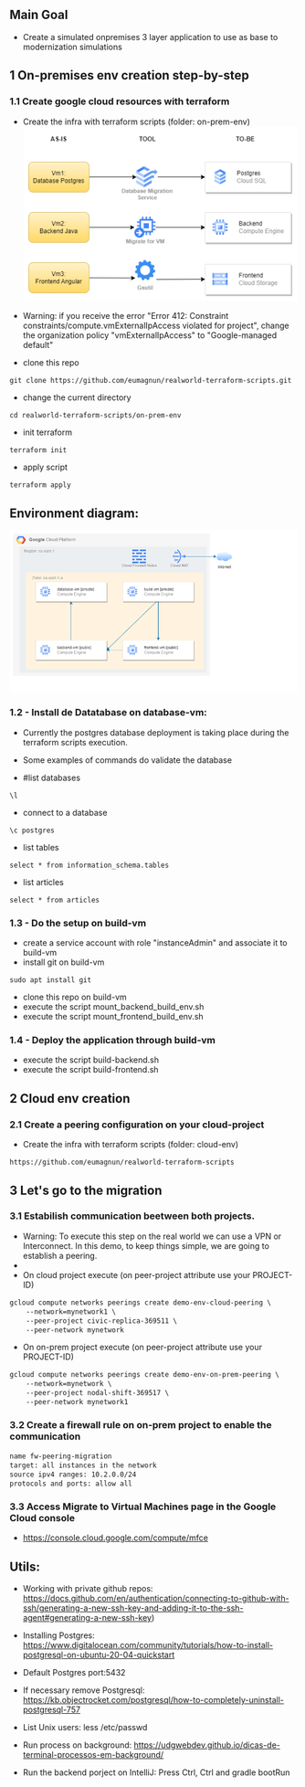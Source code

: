 ## Main Goal
* Create a simulated onpremises 3 layer application to use as base to modernization simulations


## 1 On-premises env creation step-by-step

### 1.1 Create google cloud resources with terraform
* Create the infra with terraform scripts (folder: on-prem-env)
![alt migration-demo-strategy](https://raw.githubusercontent.com/eumagnun/realworld-step-by-step/main/migration-demo-strategy.png)

* Warning: if you receive the error  "Error 412: Constraint constraints/compute.vmExternalIpAccess violated for project", change the organization policy "vmExternalIpAccess" to "Google-managed default"


* clone this repo
````
git clone https://github.com/eumagnun/realworld-terraform-scripts.git
````

* change the current directory
````
cd realworld-terraform-scripts/on-prem-env
````

* init terraform
````
terraform init
````

* apply script
````
terraform apply
````

## Environment diagram:
![alt text](https://raw.githubusercontent.com/eumagnun/realworld-terraform-scripts/main/on-prem-env.png)


### 1.2 - Install de Datatabase on database-vm:

* Currently the postgres database deployment is taking place during the terraform scripts execution.

* Some examples of commands do validate the database
* #list databases
```
\l
```
* connect to a database
````
\c postgres
````

* list tables
````
select * from information_schema.tables

````

* list articles
````
select * from articles

````

### 1.3 - Do the setup on build-vm
* create a service account with role "instanceAdmin" and associate it to build-vm
* install git on build-vm
````
sudo apt install git
````
* clone this repo on build-vm 
* execute the script mount_backend_build_env.sh
* execute the script mount_frontend_build_env.sh

### 1.4 - Deploy the application through build-vm
* execute the script build-backend.sh
* execute the script build-frontend.sh

## 2 Cloud env creation
### 2.1 Create a peering configuration on your cloud-project
* Create the infra with terraform  scripts (folder: cloud-env)
````
https://github.com/eumagnun/realworld-terraform-scripts
````
## 3 Let's go to the migration
### 3.1 Estabilish communication beetween both projects.
* Warning:  To execute this step on the real world we can use a VPN or Interconnect. In this demo, to keep things simple,  we are going to establish a peering.
* 
* On cloud project execute (on peer-project attribute use your PROJECT-ID)
````
gcloud compute networks peerings create demo-env-cloud-peering \
    --network=mynetwork1 \
    --peer-project civic-replica-369511 \
    --peer-network mynetwork 
````

* On on-prem project execute (on peer-project attribute use your PROJECT-ID)
````
gcloud compute networks peerings create demo-env-on-prem-peering \
    --network=mynetwork \
    --peer-project nodal-shift-369517 \
    --peer-network mynetwork1 
````

### 3.2 Create a firewall rule on on-prem project to enable the communication
````
name fw-peering-migration
target: all instances in the network
source ipv4 ranges: 10.2.0.0/24
protocols and ports: allow all
````
### 3.3 Access Migrate to Virtual Machines page in the Google Cloud console
* https://console.cloud.google.com/compute/mfce



## Utils:
* Working with private github repos: https://docs.github.com/en/authentication/connecting-to-github-with-ssh/generating-a-new-ssh-key-and-adding-it-to-the-ssh-agent#generating-a-new-ssh-key)

* Installing Postgres: https://www.digitalocean.com/community/tutorials/how-to-install-postgresql-on-ubuntu-20-04-quickstart

* Default Postgres port:5432

* If necessary remove Postgresql: https://kb.objectrocket.com/postgresql/how-to-completely-uninstall-postgresql-757

* List Unix users: less /etc/passwd

* Run process on background: https://udgwebdev.github.io/dicas-de-terminal-processos-em-background/

* Run the backend porject on IntelliJ: Press Ctrl, Ctrl and gradle bootRun

